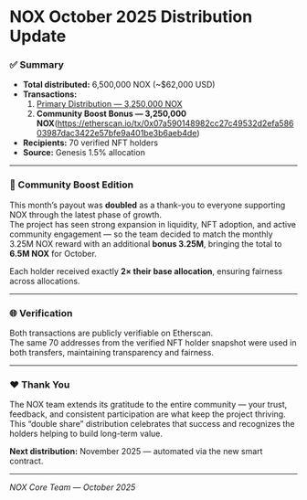 # NOX October 2025 Distribution Update

### ✅ Summary
- **Total distributed:** 6,500,000 NOX (~$62,000 USD)
- **Transactions:**  
  1. [Primary Distribution — 3,250,000 NOX](https://etherscan.io/tx/0xe7a9e627a6515652495ce626e582e5eeec5a25dada8d3d218612f0c1015bc032)  
  2. **Community Boost Bonus — 3,250,000 NOX**(https://etherscan.io/tx/0x07a590148982cc27c49532d2efa58603987dac3422e57bfe9a401be3b6aeb4de)
- **Recipients:** 70 verified NFT holders  
- **Source:** Genesis 1.5% allocation

---

### 💎 Community Boost Edition

This month’s payout was **doubled** as a thank-you to everyone supporting NOX through the latest phase of growth.  
The project has seen strong expansion in liquidity, NFT adoption, and active community engagement — so the team decided to match the monthly 3.25M NOX reward with an additional **bonus 3.25M**, bringing the total to **6.5M NOX** for October.

Each holder received exactly **2× their base allocation**, ensuring fairness across allocations.

---

### 🌐 Verification

Both transactions are publicly verifiable on Etherscan.  
The same 70 addresses from the verified NFT holder snapshot were used in both transfers, maintaining transparency and fairness.

---

### ❤️ Thank You

The NOX team extends its gratitude to the entire community — your trust, feedback, and consistent participation are what keep the project thriving.  
This “double share” distribution celebrates that success and recognizes the holders helping to build long-term value.

**Next distribution:** November 2025 — automated via the new smart contract.

---

*NOX Core Team — October 2025*

